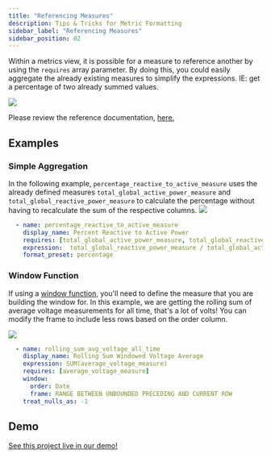 ```yaml
---
title: "Referencing Measures"
description: Tips & Tricks for Metric Formatting
sidebar_label: "Referencing Measures"
sidebar_position: 02
---
```


Within a metrics view, it is possible for a measure to reference another by using the `requires` array parameter. By doing this, you could easily aggregate the already existing measures to simplify the expressions. IE: get a percentage of two already summed values. 


<img src = '/img/build/metrics-view/examples/requires-example.png' class='rounded-gif' />
<br />

Please review the reference documentation, [here.](/reference/project-files/metrics-views)

## Examples

### Simple Aggregation
In the following example, `percentage_reactive_to_active_measure` uses the already defined measures `total_global_active_power_measure` and `total_global_reactive_power_measure` to calculate the percentage without having to recalculate the sum of the respective columns.
<img src = '/img/build/metrics-view/examples/explore-percent.png' class='rounded-gif' />
<br />

```yaml
  - name: percentage_reactive_to_active_measure
    display_name: Percent Reactive to Active Power
    requires: [total_global_active_power_measure, total_global_reactive_power_measure]
    expression:  total_global_reactive_power_measure / total_global_active_power_measure
    format_preset: percentage
```


### Window Function
If using a [window function](./windows), you'll need to define the measure that you are building the window for. In this example, we are getting the rolling sum of average voltage measurements for all time, that's a lot of volts! You can modify the frame to include less rows based on the order column. 

<img src = '/img/build/metrics-view/examples/window-example.png' class='rounded-gif' />
<br /> 

```yaml
  - name: rolling_sum_avg_voltage_all_time
    display_name: Rolling Sum Windowed Voltage Average
    expression: SUM(average_voltage_measure)
    requires: [average_voltage_measure]
    window:
      order: Date
      frame: RANGE BETWEEN UNBOUNDED PRECEDING AND CURRENT ROW
    treat_nulls_as: -1
```


## Demo
[See this project live in our demo!](https://ui.rilldata.com/demo/rill-kaggle-elec-consumption/explore/household_power_consumption_metrics_explore)